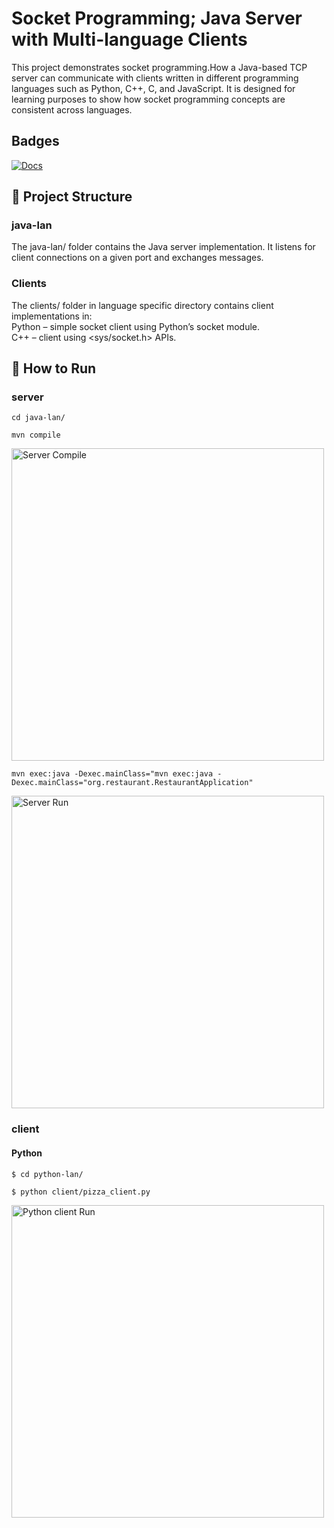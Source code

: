 # Socket Programming; Java Server with Multi-language Clients
This project demonstrates socket programming.How a Java-based TCP server can communicate with clients written in different programming languages such as Python, C++, C, and JavaScript.
It is designed for learning purposes to show how socket programming concepts are consistent across languages.

## Badges
[![Docs](https://img.shields.io/badge/docs-python-blue?logo=python)](https://realpython.com/python-sockets/)

## 📂 Project Structure
### java-lan
The java-lan/ folder contains the Java server implementation. It listens for client connections on a given port and exchanges messages.
### Clients
The clients/ folder in language specific directory contains client implementations in:<br>
Python – simple socket client using Python’s socket module.<br>
C++ – client using <sys/socket.h> APIs.


## 🚀 How to Run
### server
```
cd java-lan/
```
```
mvn compile
```
<img src="docs/server_compile.png" alt="Server Compile" width="500"/>

```
mvn exec:java -Dexec.mainClass="mvn exec:java -Dexec.mainClass="org.restaurant.RestaurantApplication"
```
<img src="docs/server_compile.png" alt="Server Run" width="500"/>

### client
####  Python
```
$ cd python-lan/
```
```
$ python client/pizza_client.py
```
<img src="docs/server_compile.png" alt="Python client Run" width="500"/>

